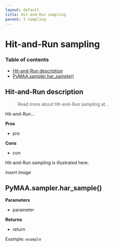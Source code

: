 ```yaml
---
layout: default
title: Hit-and-Run sampling
parent: 3 Sampling
---
```


# Hit-and-Run sampling

### Table of contents

- [Hit-and-Run description](#hit-and-run-description)
- [PyMAA.sampler.har_sample()](#pymaasamplerhar_sample)

## Hit-and-Run description

> Read more about Hit-and-Run sampling at...

Hit-and-Run...

**Pros**

- pro

**Cons**

- con

Hit-and-Run sampling is illustrated here:

*insert image*

## PyMAA.sampler.har_sample()

**Parameters**

- parameter

**Returns**

- return

Example: `example`
